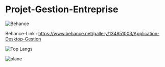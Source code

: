 # Projet-Gestion-Entreprise

![Behance](https://img.shields.io/badge/Behance-1769ff?style=for-the-badge&logo=behance&logoColor=white)

Behance-Link : https://www.behance.net/gallery/134851003/Application-Desktop-Gestion

![Top Langs](https://github-readme-stats.vercel.app/api/top-langs/?username=Hamzaelghazouani1&layout=compact&theme=gotham)

![plane](https://user-images.githubusercontent.com/91982044/149402388-8e0eefef-b469-4254-a38e-fab236195426.PNG)
